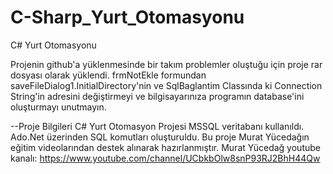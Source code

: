 # C-Sharp_Yurt_Otomasyonu
C# Yurt Otomasyonu

Projenin github'a yüklenmesinde bir takım problemler oluştuğu için proje rar dosyası olarak yüklendi.
frmNotEkle formundan saveFileDialog1.InitialDirectory'nin ve SqlBaglantim Classında ki Connection String'in adresini değiştirmeyi ve bilgisayarınıza programın database'ini oluşturmayı unutmayın.

--Proje Bilgileri
C# Yurt Otomasyon Projesi
MSSQL veritabanı kullanıldı.
Ado.Net üzerinden SQL komutları oluşturuldu.
Bu proje Murat Yücedağın eğitim videolarından destek alınarak hazırlanmıştır.
Murat Yücedağ youtube kanalı:
https://www.youtube.com/channel/UCbkbOlw8snP93RJ2BhH44Qw
